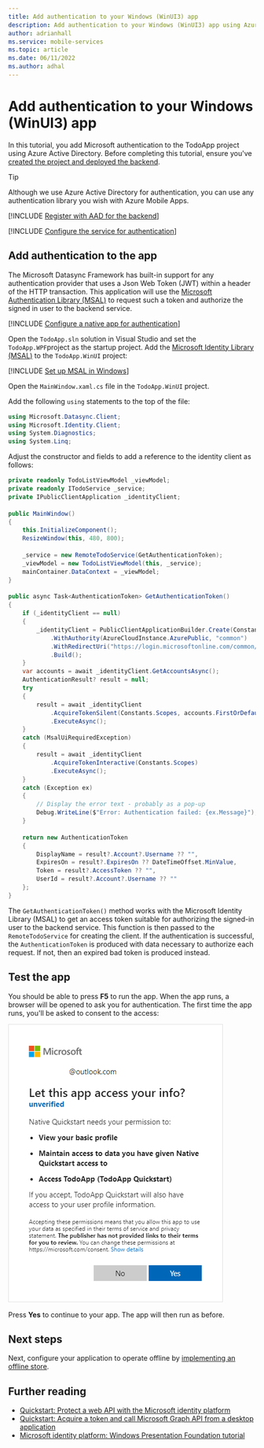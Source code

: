 ```yaml
---
title: Add authentication to your Windows (WinUI3) app
description: Add authentication to your Windows (WinUI3) app using Azure Mobile Apps with our tutorial.
author: adrianhall
ms.service: mobile-services
ms.topic: article
ms.date: 06/11/2022
ms.author: adhal
---
```


# Add authentication to your Windows (WinUI3) app

In this tutorial, you add Microsoft authentication to the TodoApp project using Azure Active Directory. Before completing this tutorial, ensure you've [created the project and deployed the backend](./index.md).

> [!TIP]
> Although we use Azure Active Directory for authentication, you can use any authentication library you wish with Azure Mobile Apps.  

[!INCLUDE [Register with AAD for the backend](~/mobile-apps/azure-mobile-apps/includes/quickstart/common/register-aad-backend.md)]

[!INCLUDE [Configure the service for authentication](~/mobile-apps/azure-mobile-apps/includes/quickstart/windows/configure-auth-backend.md)]

## Add authentication to the app

The Microsoft Datasync Framework has built-in support for any authentication provider that uses a Json Web Token (JWT) within a header of the HTTP transaction.  This application will use the [Microsoft Authentication Library (MSAL)](/azure/active-directory/develop/msal-overview) to request such a token and authorize the signed in user to the backend service.

[!INCLUDE [Configure a native app for authentication](~/mobile-apps/azure-mobile-apps/includes/quickstart/common/register-aad-client.md)]

Open the `TodoApp.sln` solution in Visual Studio and set the `TodoApp.WPF`project as the startup project.  Add the [Microsoft Identity Library (MSAL)](/azure/active-directory/develop/msal-overview) to the `TodoApp.WinUI` project:

[!INCLUDE [Set up MSAL in Windows](~/mobile-apps/azure-mobile-apps/includes/quickstart/windows/add-msal-library.md)]

Open the `MainWindow.xaml.cs` file in the `TodoApp.WinUI` project.  

Add the following `using` statements to the top of the file:

``` csharp
using Microsoft.Datasync.Client;
using Microsoft.Identity.Client;
using System.Diagnostics;
using System.Linq;
```

Adjust the constructor and fields to add a reference to the identity client as follows:

``` csharp
private readonly TodoListViewModel _viewModel;
private readonly ITodoService _service;
private IPublicClientApplication _identityClient;

public MainWindow()
{
    this.InitializeComponent();
    ResizeWindow(this, 480, 800);

    _service = new RemoteTodoService(GetAuthenticationToken);
    _viewModel = new TodoListViewModel(this, _service);
    mainContainer.DataContext = _viewModel;
}

public async Task<AuthenticationToken> GetAuthenticationToken()
{
    if (_identityClient == null) 
    {
        _identityClient = PublicClientApplicationBuilder.Create(Constants.ApplicationId)
            .WithAuthority(AzureCloudInstance.AzurePublic, "common")
            .WithRedirectUri("https://login.microsoftonline.com/common/oauth2/nativeclient")
            .Build();
    }
    var accounts = await _identityClient.GetAccountsAsync();
    AuthenticationResult? result = null;
    try
    {
        result = await _identityClient
            .AcquireTokenSilent(Constants.Scopes, accounts.FirstOrDefault())
            .ExecuteAsync();
    }
    catch (MsalUiRequiredException)
    {
        result = await _identityClient
            .AcquireTokenInteractive(Constants.Scopes)
            .ExecuteAsync();
    }
    catch (Exception ex)
    {
        // Display the error text - probably as a pop-up
        Debug.WriteLine($"Error: Authentication failed: {ex.Message}");
    }

    return new AuthenticationToken
    {
        DisplayName = result?.Account?.Username ?? "",
        ExpiresOn = result?.ExpiresOn ?? DateTimeOffset.MinValue,
        Token = result?.AccessToken ?? "",
        UserId = result?.Account?.Username ?? ""
    };
}
```

The `GetAuthenticationToken()` method works with the Microsoft Identity Library (MSAL) to get an access token suitable for authorizing the signed-in user to the backend service.  This function is then passed to the `RemoteTodoService` for creating the client.  If the authentication is successful, the `AuthenticationToken` is produced with data necessary to authorize each request.  If not, then an expired bad token is produced instead.

## Test the app

You should be able to press **F5** to run the app.  When the app runs, a browser will be opened to ask you for authentication.  The first time the app runs, you'll be asked to consent to the access:

![Screenshot of the AAD consent request.](./media/authentication-consent.png)

Press **Yes** to continue to your app.  The app will then run as before.

## Next steps

Next, configure your application to operate offline by [implementing an offline store](./offline.md).

## Further reading

* [Quickstart: Protect a web API with the Microsoft identity platform](/azure/active-directory/develop/web-api-quickstart?pivots=devlang-aspnet-core)
* [Quickstart: Acquire a token and call Microsoft Graph API from a desktop application](/azure/active-directory/develop/desktop-app-quickstart?pivots=devlang-windows-desktop)
* [Microsoft identity platform: Windows Presentation Foundation tutorial](/azure/active-directory/develop/tutorial-v2-windows-desktop)   